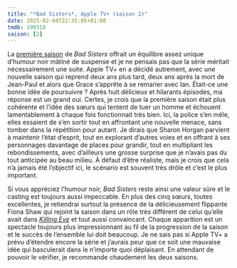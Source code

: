 ```yaml
---
title: "*Bad Sisters*, Apple TV+ (saison 2)"
date: 2025-02-04T22:35:05+01:00
tmdb: 199318 
saison: [2]
---
```


La [première saison](/serie/bad-sisters-apple-tv+/) de *Bad Sisters* offrait un équilibre assez unique d’humour noir mâtiné de suspense et je ne pensais pas que la série méritait nécessairement une suite. Apple TV+ en a décidé autrement, avec une nouvelle saison qui reprend deux ans plus tard, deux ans après la mort de Jean-Paul et alors que Grace s’apprête à se remarier avec Ian. Était-ce une bonne idée de poursuivre ? Après huit délicieux et hilarants épisodes, ma réponse est un grand oui. Certes, je crois que la première saison était plus cohérente et l’idée des sœurs qui tentent de tuer un homme et échouent lamentablement à chaque fois fonctionnait très bien. Ici, la police s’en mêle, elles essaient de s’en sortir tout en affrontant une nouvelle menace, sans tomber dans la répétition pour autant. Je dirais que Sharon Horgan parvient à maintenir l’état d’esprit, tout en explorant d’autres voies et en offrant à ses personnages davantage de places pour grandir, tout en multipliant les rebondissements, avec d’ailleurs une grosse surprise que je n’avais pas du tout anticipée au beau milieu. À défaut d’être réaliste, mais je crois que cela n’a jamais été l’objectif ici, le scénario est souvent très drôle et c’est le plus important.

Si vous appréciez l’humour noir, ‌*Bad Sisters* reste ainsi une valeur sûre et le casting est toujours aussi impeccable. En plus des cinq sœurs, toutes excellentes, je retiendrai surtout la présence de la délicieusement flippante Fiona Shaw qui rejoint la saison dans un rôle très différent de celui qu’elle avait dans [*Killing Eve*](https://voiretmanger.fr/killing-eve-waller-bridge-bbc-america/) et tout aussi convaincant. Chaque apparition est un spectacle toujours plus impressionnant au fil de la progression de la saison et le succès de l’ensemble lui doit beaucoup. Je ne sais pas si Apple TV+ a prévu d’étendre encore la série et j’aurais peur que ce soit une mauvaise idée qui basculerait dans le n’importe quoi déplaisant. En attendant de pouvoir le vérifier, je recommande chaudement les deux saisons. 
